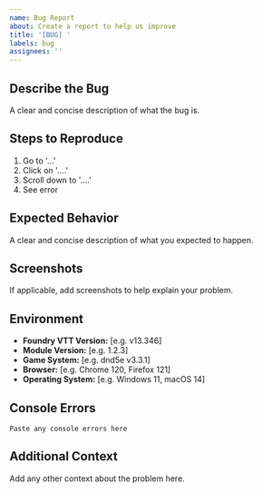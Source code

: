 ```yaml
---
name: Bug Report
about: Create a report to help us improve
title: '[BUG] '
labels: bug
assignees: ''
---
```


## Describe the Bug

A clear and concise description of what the bug is.

## Steps to Reproduce

1. Go to '...'
2. Click on '....'
3. Scroll down to '....'
4. See error

## Expected Behavior

A clear and concise description of what you expected to happen.

## Screenshots

If applicable, add screenshots to help explain your problem.

## Environment

- **Foundry VTT Version:** [e.g. v13.346]
- **Module Version:** [e.g. 1.2.3]
- **Game System:** [e.g. dnd5e v3.3.1]
- **Browser:** [e.g. Chrome 120, Firefox 121]
- **Operating System:** [e.g. Windows 11, macOS 14]

## Console Errors

```
Paste any console errors here
```

## Additional Context

Add any other context about the problem here.


